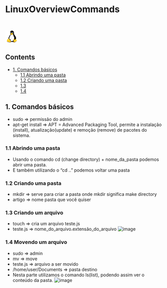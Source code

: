 # LinuxOverviewCommands <!-- omit in toc -->

<div style="display: inline_block"><br>
  <p align="left"> <a href="https://www.linux.org/" target="_blank" rel="noreferrer"> <img src="https://raw.githubusercontent.com/devicons/devicon/master/icons/linux/linux-original.svg" alt="linux" width="40" height="40"/> </a>
    
## Contents <!-- omit in toc -->

- [1. Comandos básicos](#1-comandos-basicos)
  - [1.1 Abrindo uma pasta](#11-abrindo-uma-pasta)
  - [1.2 Criando uma pasta](#12-criando-uma-pasta)
  - [1.3](#13--)
  - [1.4](#14--)

## 1. Comandos básicos
- sudo => permissão do admin
- apt-get install => APT = Advanced Packaging Tool, permite a instalação (install), atualização(update) e remoção (remove) de pacotes do sistema.
### 1.1 Abrindo uma pasta
- Usando o comando cd (change directory) + nome_da_pasta podemos abrir uma pasta.
- E também utilizando o “cd ..” podemos voltar uma pasta
### 1.2 Criando uma pasta
- mkdir => serve para criar a pasta onde mkdir significa make directory
- artigo => nome pasta que você quiser
### 1.3 Criando um arquivo
- touch => cria um arquivo teste.js
- teste.js => nome_do_arquivo.extensão_do_arquivo
![image](https://github.com/venysssssssssss/LinuxOverviewCommands/assets/99450704/1ff9d6b4-3d19-4be4-a8a6-60119f3da54d)
### 1.4 Movendo um arquivo
- sudo => admin
- mv => move
- teste.js => arquivo a ser movido
- /home/user/Documents => pasta destino
- Nesta parte utilizamos o comando ls(list), podendo assim ver o conteúdo da pasta.
![image](https://github.com/venysssssssssss/LinuxOverviewCommands/assets/99450704/62feb78a-afc9-487e-b3b5-e267f0c37f0a)
